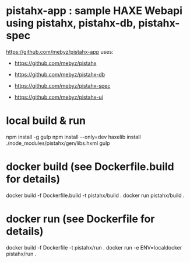 # pistahx-app : sample HAXE Webapi using pistahx, pistahx-db, pistahx-spec

https://github.com/mebyz/pistahx-app uses:

- https://github.com/mebyz/pistahx

- https://github.com/mebyz/pistahx-db

- https://github.com/mebyz/pistahx-spec

- https://github.com/mebyz/pistahx-ui	

# local build & run

npm install -g gulp
npm install --only=dev
haxelib install ./node_modules/pistahx/gen/libs.hxml
gulp

# docker build (see Dockerfile.build for details)

docker build -f Dockerfile.build -t pistahx/build .
docker run pistahx/build .

# docker run (see Dockerfile for details)
docker build -f Dockerfile -t pistahx/run .
docker run -e ENV=localdocker pistahx/run .


